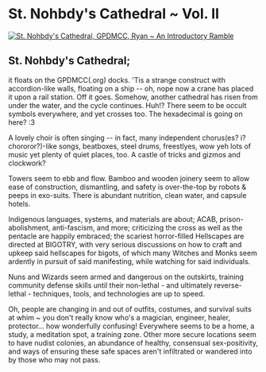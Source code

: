 # St. Nohbdy's Cathedral ~ Vol. II

[![St. Nohbdy's Cathedral, GPDMCC, Ryan ~ An Introductory Ramble](https://img.youtube.com/vi/bahbjHNuBjo?si=tSFcIyAN6VGV7_Yr/maxresdefault.jpg)]([https://youtu.be/T-D1KVIuvjA](https://youtu.be/bahbjHNuBjo?si=tSFcIyAN6VGV7_Yr))

## St. Nohbdy's Cathedral;
it floats on the GPDMCC(.org) docks. 'Tis a strange construct with accordion-like walls, floating on a ship -- oh, nope now a crane has placed it upon a rail station. Off it goes. Somehow, another cathedral has risen from under the water, and the cycle continues. Huh!? There seem to be occult symbols everywhere, and yet crosses too. The hexadecimal is going on here? :3

A lovely choir is often singing -- in fact, many independent chorus(es? i? chororor?)-like songs, beatboxes, steel drums, freestlyes, wow yeh lots of music yet plenty of quiet places, too. A castle of tricks and gizmos and clockwork?

Towers seem to ebb and flow. Bamboo and wooden joinery seem to allow ease of construction, dismantling, and safety is over-the-top by robots & peeps in exo-suits. There is abundant nutrition, clean water, and capsule hotels.

Indigenous languages, systems, and materials are about; ACAB, prison-abolishment, anti-fascism, and more; criticizing the cross as well as the pentacle are happily embraced; the scariest horror-filled Hellscapes are directed at BIGOTRY, with very serious discussions on how to craft and upkeep said hellscapes for bigots, of which many Witches and Monks seem ardently in pursuit of said manifesting, while watching for said individuals.

Nuns and Wizards seem armed and dangerous on the outskirts, training community defense skills until their non-lethal - and ultimately reverse-lethal - techniques, tools, and technologies are up to speed.

Oh, people are changing in and out of outfits, costumes, and survival suits at whim ~ you don't really know who's a magician, engineer, healer, protector... how wonderfully confusing!
Everywhere seems to be a home, a study, a meditation spot, a training zone. Other more secure locations seem to have nudist colonies, an abundance of healthy, consensual sex-positivity, and ways of ensuring these safe spaces aren't infiltrated or wandered into by those who may not pass.
